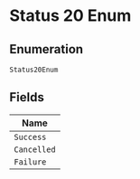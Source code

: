
# Status 20 Enum

## Enumeration

`Status20Enum`

## Fields

| Name |
|  --- |
| `Success` |
| `Cancelled` |
| `Failure` |

